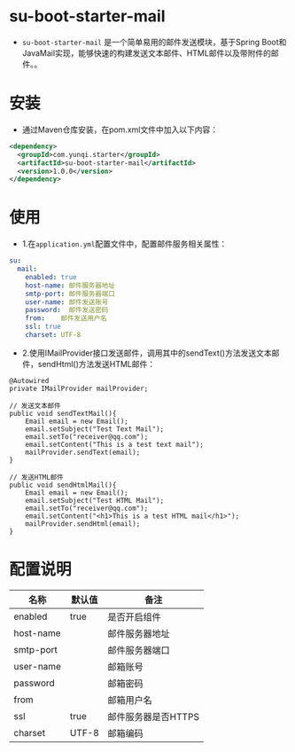 # su-boot-starter-mail

- `su-boot-starter-mail` 是一个简单易用的邮件发送模块，基于Spring Boot和JavaMail实现，能够快速的构建发送文本邮件、HTML邮件以及带附件的邮件。。


# 安装

- 通过Maven仓库安装，在pom.xml文件中加入以下内容：

```xml
<dependency>
  <groupId>com.yunqi.starter</groupId>
  <artifactId>su-boot-starter-mail</artifactId>
  <version>1.0.0</version>
</dependency>
```

# 使用

- 1.在`application.yml`配置文件中，配置邮件服务相关属性：

```yml
su:
  mail:
    enabled: true
    host-name: 邮件服务器地址
    smtp-port: 邮件服务器端口
    user-name: 邮件发送账号
    password:  邮件发送密码
    from:    邮件发送用户名    
    ssl: true
    charset: UTF-8
```


- 2.使用IMailProvider接口发送邮件，调用其中的sendText()方法发送文本邮件，sendHtml()方法发送HTML邮件：

```
@Autowired
private IMailProvider mailProvider;

// 发送文本邮件
public void sendTextMail(){
    Email email = new Email();
    email.setSubject("Test Text Mail");
    email.setTo("receiver@qq.com");
    email.setContent("This is a test text mail");
    mailProvider.sendText(email);
}

// 发送HTML邮件
public void sendHtmlMail(){
    Email email = new Email();
    email.setSubject("Test HTML Mail");
    email.setTo("receiver@qq.com");
    email.setContent("<h1>This is a test HTML mail</h1>");
    mailProvider.sendHtml(email);
}
```

# 配置说明

| 名称        | 默认值             | 备注 |
|-----------|-----------------| --- |
| enabled   | true            | 是否开启组件 |
| host-name |           | 邮件服务器地址 |
| smtp-port |  | 邮件服务器端口 |
| user-name |             | 邮箱账号 |
| password  |                | 邮箱密码 |
| from      |            | 邮箱用户名 |
| ssl       | true | 邮件服务器是否HTTPS |
| charset   | UTF-8          | 邮箱编码 |

